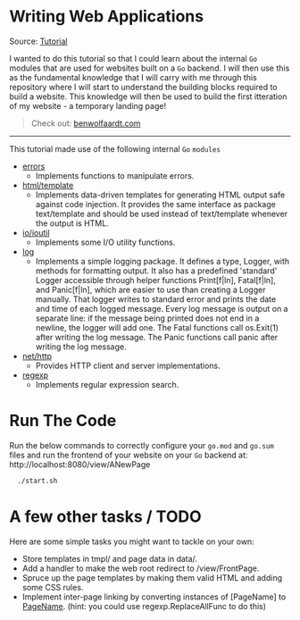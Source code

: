 # Writing Web Applications

Source: [Tutorial](https://golang.org/doc/articles/wiki/)

I wanted to do this tutorial so that I could learn about the internal `Go` modules that are used for websites built on a `Go` backend. I will then use this as the fundamental knowledge that I will carry with me through this repository where I will start to understand the building blocks required to build a website. This knowledge will then be used to build the first itteration of my website - a temporary landing page! 

> Check out: [benwolfaardt.com](https://BenWolfaardt.com)

---

This tutorial made use of the following internal `Go`  `modules`
* [errors](https://pkg.go.dev/errors?utm_source=gopls)
  * Implements functions to manipulate errors.
* [html/template](https://pkg.go.dev/html/template?utm_source=gopls)
  * Implements data-driven templates for generating HTML output safe against code injection. It provides the same interface as package text/template and should be used instead of text/template whenever the output is HTML.
* [io/ioutil](https://pkg.go.dev/io/ioutil?utm_source=gopls)
  * Implements some I/O utility functions.
* [log](https://pkg.go.dev/log?utm_source=gopls)
  * Implements a simple logging package. It defines a type, Logger, with methods for formatting output. It also has a predefined 'standard' Logger accessible through helper functions Print[f|ln], Fatal[f|ln], and Panic[f|ln], which are easier to use than creating a Logger manually. That logger writes to standard error and prints the date and time of each logged message. Every log message is output on a separate line: if the message being printed does not end in a newline, the logger will add one. The Fatal functions call os.Exit(1) after writing the log message. The Panic functions call panic after writing the log message.
* [net/http](https://pkg.go.dev/net/http?utm_source=gopls)
  * Provides HTTP client and server implementations.
* [regexp](https://pkg.go.dev/regexp?utm_source=gopls)
  * Implements regular expression search.

# Run The Code

Run the below commands to correctly configure your `go.mod` and `go.sum` files and run the frontend of your website on your `Go` backend at: http://localhost:8080/view/ANewPage

```sh
  ./start.sh
```

# A few other tasks / TODO

Here are some simple tasks you might want to tackle on your own:

* Store templates in tmpl/ and page data in data/.
* Add a handler to make the web root redirect to /view/FrontPage.
* Spruce up the page templates by making them valid HTML and adding some CSS rules.
* Implement inter-page linking by converting instances of [PageName] to  
  <a href="/view/PageName">PageName</a>. (hint: you could use regexp.ReplaceAllFunc to do this)